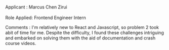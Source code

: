 <br>Applicant : Marcus Chen Zirui</br>
<br>Role Applied: Frontend Engineer Intern</br>

Comments : I'm relatively new to React and Javascript, so problem 2 took abit of time for me. Despite the difficulty, I found these challenges intriguing and embarked on solving them with the aid of documentation and crash course videos.  
